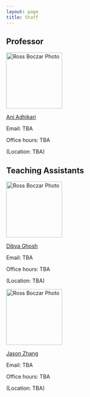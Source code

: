 ```yaml
---
layout: page
title: Staff
---
```



## Professor

<div class="staffer">
  <img height="150" src="http://www.porticodesign.com/wp-content/uploads/2014/03/blank-person-07d1653f840307220b203ecb834f5904-400x400.png" alt="Ross Boczar Photo">
  <p><a href="http://www.rossboczar.com" target="_blank">Ani Adhikari</a></p>
  <p>Email: TBA</p>
  <p>Office hours: TBA</p>
  <p>(Location: TBA)</p>
</div>


<div class="staffrow">

<h2> Teaching Assistants </h2>

<div class="staffer">
  <img height="150" src="http://www.porticodesign.com/wp-content/uploads/2014/03/blank-person-07d1653f840307220b203ecb834f5904-400x400.png" alt="Ross Boczar Photo">
  <p><a href="http://www.rossboczar.com" target="_blank">Dibya Ghosh</a></p>
  <p>Email: TBA</p>
  <p>Office hours: TBA</p>
  <p>(Location: TBA)</p>
</div>
<div class="staffer">
  <img height="150" src="http://www.porticodesign.com/wp-content/uploads/2014/03/blank-person-07d1653f840307220b203ecb834f5904-400x400.png" alt="Ross Boczar Photo">
  <p><a href="http://www.rossboczar.com" target="_blank">Jason Zhang</a></p>
  <p>Email: TBA</p>
  <p>Office hours: TBA</p>
  <p>(Location: TBA)</p>
</div>
</div>